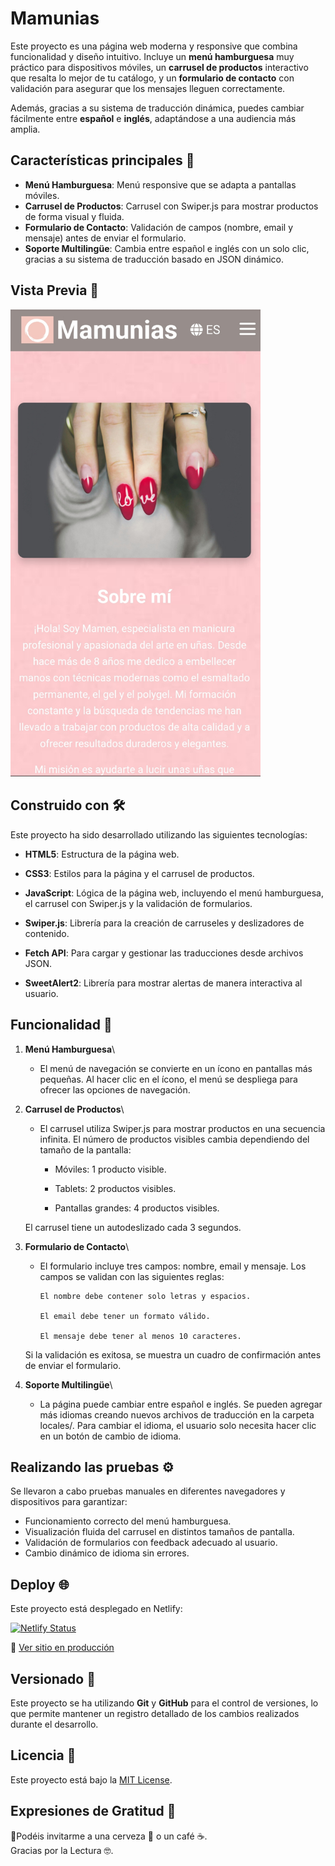 # Mamunias  

Este proyecto es una página web moderna y responsive que combina funcionalidad y diseño intuitivo. Incluye un **menú hamburguesa** muy práctico para dispositivos móviles, un **carrusel de productos** interactivo que resalta lo mejor de tu catálogo, y un **formulario de contacto** con validación para asegurar que los mensajes lleguen correctamente.

Además, gracias a su sistema de traducción dinámica, puedes cambiar fácilmente entre **español** e **inglés**, adaptándose a una audiencia más amplia.


## Características principales 🚀

- **Menú Hamburguesa**: Menú responsive que se adapta a pantallas móviles.
- **Carrusel de Productos**: Carrusel con Swiper.js para mostrar productos de forma visual y fluida.
- **Formulario de Contacto**: Validación de campos (nombre, email y mensaje) antes de enviar el formulario.
- **Soporte Multilingüe**: Cambia entre español e inglés con un solo clic, gracias a su sistema de traducción basado en JSON dinámico.

## Vista Previa 👀

<img src="./images/vistaPrevia.jpg" alt="Vista Previa" width="400"/>

## Construido con 🛠️

Este proyecto ha sido desarrollado utilizando las siguientes tecnologías:

- **HTML5**: Estructura de la página web.

- **CSS3**: Estilos para la página y el carrusel de productos.

- **JavaScript**: Lógica de la página web, incluyendo el menú hamburguesa, el carrusel con Swiper.js y la validación de formularios.

- **Swiper.js**: Librería para la creación de carruseles y deslizadores de contenido.

- **Fetch API**: Para cargar y gestionar las traducciones desde archivos JSON.

- **SweetAlert2**: Librería para mostrar alertas de manera interactiva al usuario.

## Funcionalidad 🧩

1. **Menú Hamburguesa**\

    -   El menú de navegación se convierte en un ícono en pantallas más pequeñas. Al hacer clic en el ícono, el menú se despliega para ofrecer las    opciones de navegación.

2. **Carrusel de Productos**\

    -   El carrusel utiliza Swiper.js para mostrar productos en una secuencia infinita. El número de productos visibles cambia dependiendo del tamaño de la pantalla:

        - Móviles: 1 producto visible.

        - Tablets: 2 productos visibles.

        - Pantallas grandes: 4 productos visibles.

    El carrusel tiene un autodeslizado cada 3 segundos.

3. **Formulario de Contacto**\

    -   El formulario incluye tres campos: nombre, email y mensaje. Los campos se validan con las siguientes reglas:

            El nombre debe contener solo letras y espacios.

            El email debe tener un formato válido.

            El mensaje debe tener al menos 10 caracteres.

    Si la validación es exitosa, se muestra un cuadro de confirmación antes de enviar el formulario.

4. **Soporte Multilingüe**\

    -   La página puede cambiar entre español e inglés. Se pueden agregar más idiomas creando nuevos archivos de traducción en la carpeta locales/. Para cambiar el idioma, el usuario solo necesita hacer clic en un botón de cambio de idioma.


## Realizando las pruebas ⚙️

Se llevaron a cabo pruebas manuales en diferentes navegadores y dispositivos para garantizar:

- Funcionamiento correcto del menú hamburguesa.
- Visualización fluida del carrusel en distintos tamaños de pantalla.
- Validación de formularios con feedback adecuado al usuario.
- Cambio dinámico de idioma sin errores.


## Deploy 🌐

Este proyecto está desplegado en Netlify:

[![Netlify Status](https://api.netlify.com/api/v1/badges/ce6a956c-0e57-4782-bd19-bfe75230c389/deploy-status)](https://app.netlify.com/projects/mamunias/deploys)

🔗 [Ver sitio en producción](https://mamunias.netlify.app)

## Versionado 📌
Este proyecto se ha utilizando **Git** y **GitHub** para el control de versiones, lo que permite mantener un registro detallado de los cambios realizados durante el desarrollo. 


## Licencia 📄
Este proyecto está bajo la [MIT License](./LICENSE).

## Expresiones de Gratitud 🎁

📢Podéis invitarme a una cerveza 🍺 o un café ☕.\
Gracias por la Lectura 🤓.
